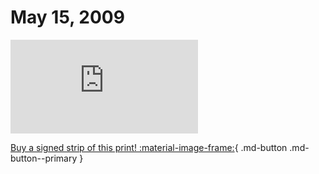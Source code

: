 # May 15, 2009

![](https://www.achewood.com/comic.php?date=05152009)

[Buy a signed strip of this print! :material-image-frame:](https://achewood-holiday-pop-up.myshopify.com/products/strip#05152009){ .md-button .md-button--primary }
